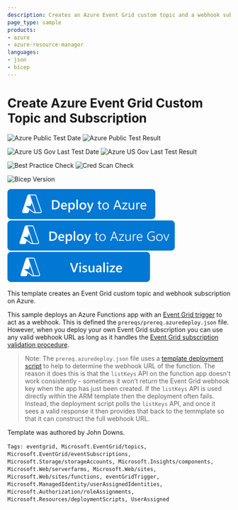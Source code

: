 ```yaml
---
description: Creates an Azure Event Grid custom topic and a webhook subscription. Template originally authored by John Downs.
page_type: sample
products:
- azure
- azure-resource-manager
languages:
- json
- bicep
---
```

# Create Azure Event Grid Custom Topic and Subscription

![Azure Public Test Date](https://azurequickstartsservice.blob.core.windows.net/badges/quickstarts/microsoft.eventgrid/event-grid/PublicLastTestDate.svg)
![Azure Public Test Result](https://azurequickstartsservice.blob.core.windows.net/badges/quickstarts/microsoft.eventgrid/event-grid/PublicDeployment.svg)

![Azure US Gov Last Test Date](https://azurequickstartsservice.blob.core.windows.net/badges/quickstarts/microsoft.eventgrid/event-grid/FairfaxLastTestDate.svg)
![Azure US Gov Last Test Result](https://azurequickstartsservice.blob.core.windows.net/badges/quickstarts/microsoft.eventgrid/event-grid/FairfaxDeployment.svg)

![Best Practice Check](https://azurequickstartsservice.blob.core.windows.net/badges/quickstarts/microsoft.eventgrid/event-grid/BestPracticeResult.svg)
![Cred Scan Check](https://azurequickstartsservice.blob.core.windows.net/badges/quickstarts/microsoft.eventgrid/event-grid/CredScanResult.svg)

![Bicep Version](https://azurequickstartsservice.blob.core.windows.net/badges/quickstarts/microsoft.eventgrid/event-grid/BicepVersion.svg)

[![Deploy To Azure](https://raw.githubusercontent.com/Azure/azure-quickstart-templates/master/1-CONTRIBUTION-GUIDE/images/deploytoazure.svg?sanitize=true)](https://portal.azure.com/#create/Microsoft.Template/uri/https%3A%2F%2Fraw.githubusercontent.com%2FAzure%2Fazure-quickstart-templates%2Fmaster%2Fquickstarts%2Fmicrosoft.eventgrid%2Fevent-grid%2Fazuredeploy.json)
[![Deploy To Azure US Gov](https://raw.githubusercontent.com/Azure/azure-quickstart-templates/master/1-CONTRIBUTION-GUIDE/images/deploytoazuregov.svg?sanitize=true)](https://portal.azure.us/#create/Microsoft.Template/uri/https%3A%2F%2Fraw.githubusercontent.com%2FAzure%2Fazure-quickstart-templates%2Fmaster%2Fquickstarts%2Fmicrosoft.eventgrid%2Fevent-grid%2Fazuredeploy.json)
[![Visualize](https://raw.githubusercontent.com/Azure/azure-quickstart-templates/master/1-CONTRIBUTION-GUIDE/images/visualizebutton.svg?sanitize=true)](http://armviz.io/#/?load=https%3A%2F%2Fraw.githubusercontent.com%2FAzure%2Fazure-quickstart-templates%2Fmaster%2Fquickstarts%2Fmicrosoft.eventgrid%2Fevent-grid%2Fazuredeploy.json)

This template creates an Event Grid custom topic and webhook subscription on Azure.

This sample deploys an Azure Functions app with an [Event Grid trigger](https://docs.microsoft.com/azure/azure-functions/functions-bindings-event-grid-trigger) to act as a webhook. This is defined the `prereqs/prereq.azuredeploy.json` file. However, when you deploy your own Event Grid subscription you can use any valid webhook URL as long as it handles the [Event Grid subscription validation procedure](https://docs.microsoft.com/azure/event-grid/webhook-event-delivery).

> Note: The `prereq.azuredeploy.json` file uses a [template deployment script](https://docs.microsoft.com/azure/azure-resource-manager/templates/deployment-script-template) to help to determine the webhook URL of the function. The reason it does this is that the `listKeys` API on the function app doesn't work consistently - sometimes it won't return the Event Grid webhook key when the app has just been created. If the `listKeys` API is used directly within the ARM template then the deployment often fails. Instead, the deployment script polls the `listKeys` API, and once it sees a valid response it then provides that back to the temmplate so that it can construct the full webhook URL.

Template was authored by John Downs.

`Tags: eventgrid, Microsoft.EventGrid/topics, Microsoft.EventGrid/eventSubscriptions, Microsoft.Storage/storageAccounts, Microsoft.Insights/components, Microsoft.Web/serverfarms, Microsoft.Web/sites, Microsoft.Web/sites/functions, eventGridTrigger, Microsoft.ManagedIdentity/userAssignedIdentities, Microsoft.Authorization/roleAssignments, Microsoft.Resources/deploymentScripts, UserAssigned`
